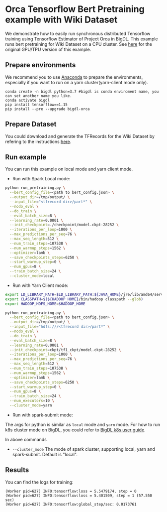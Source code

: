 # Orca Tensorflow Bert Pretraining example with Wiki Dataset

We demonstrate how to easily run synchronous distributed Tensorflow training using Tensorflow Estimator of Project Orca in BigDL. This example runs bert pretraining for Wiki Dataset on a CPU cluster. See [here](https://github.com/mlcommons/training/tree/master/language_model/tensorflow/bert) for the original GPU/TPU version of this example.

## Prepare environments
We recommend you to use [Anaconda](https://www.anaconda.com/distribution/#linux) to prepare the environments, especially if you want to run on a yarn cluster(yarn-client mode only).
```
conda create -n bigdl python=3.7 #bigdl is conda enviroment name, you can set another name you like.
conda activate bigdl
pip install tensorflow==1.15
pip install --pre --upgrade bigdl-orca
```

## Prepare Dataset
You could download and generate the TFRecords for the Wiki Dataset by refering to the instructions [here](https://github.com/mlcommons/training/tree/master/language_model/tensorflow/bert#download-and-preprocess-datasets).


## Run example
You can run this example on local mode and yarn client mode.

- Run with Spark Local mode:
```bash
python run_pretraining.py \
  --bert_config_file=<path to bert_config.json> \
  --output_dir=/tmp/output/ \
  --input_file="<tfrecord dir>/part*" \
  --nodo_eval \
  --do_train \
  --eval_batch_size=8 \
  --learning_rate=0.0001 \
  --init_checkpoint=./checkpoint/model.ckpt-28252 \
  --iterations_per_loop=1000 \
  --max_predictions_per_seq=76 \
  --max_seq_length=512 \
  --num_train_steps=107538 \
  --num_warmup_steps=1562 \
  --optimizer=lamb \
  --save_checkpoints_steps=6250 \
  --start_warmup_step=0 \
  --num_gpus=8 \
  --train_batch_size=24 \
  --cluster_mode=local
```

- Run with Yarn Client mode:
```bash
export LD_LIBRARY_PATH=$LD_LIBRARY_PATH:${JAVA_HOME}/jre/lib/amd64/server:
export CLASSPATH=$(${HADOOP_HOME}/bin/hadoop classpath --glob)
export HADOOP_HDFS_HOME=$HADOOP_HOME

python run_pretraining.py \
  --bert_config_file=<path to bert_config.json> \
  --output_dir=/tmp/output/ \
  --input_file="hdfs:///<tfrecord dir>/part*" \
  --nodo_eval \
  --do_train \
  --eval_batch_size=8 \
  --learning_rate=0.0001 \
  --init_checkpoint=ckpt/tf1_ckpt/model.ckpt-28252 \
  --iterations_per_loop=1000 \
  --max_predictions_per_seq=76 \
  --max_seq_length=512 \
  --num_train_steps=107538 \
  --num_warmup_steps=1562 \
  --optimizer=lamb \
  --save_checkpoints_steps=6250 \
  --start_warmup_step=0 \
  --num_gpus=8 \
  --train_batch_size=24 \
  --num_executors=10 \
  --cluster_mode=yarn
```

- Run with spark-submit mode:

The args for python is similar as `local` mode and `yarn` mode. For how to run k8s cluster mode on
BigDL, you could refer to [BigDL k8s user guide](https://bigdl.readthedocs.io/en/latest/doc/UserGuide/k8s.html#k8s-cluster-mode).

In above commands
* `--cluster_mode` The mode of spark cluster, supporting local, yarn and spark-submit. Default is "local".

## Results
You can find the logs for training:
```
(Worker pid=627) INFO:tensorflow:loss = 5.5479174, step = 0
(Worker pid=627) INFO:tensorflow:loss = 5.401509, step = 1 (57.550 sec)
(Worker pid=627) INFO:tensorflow:global_step/sec: 0.0173761
```

